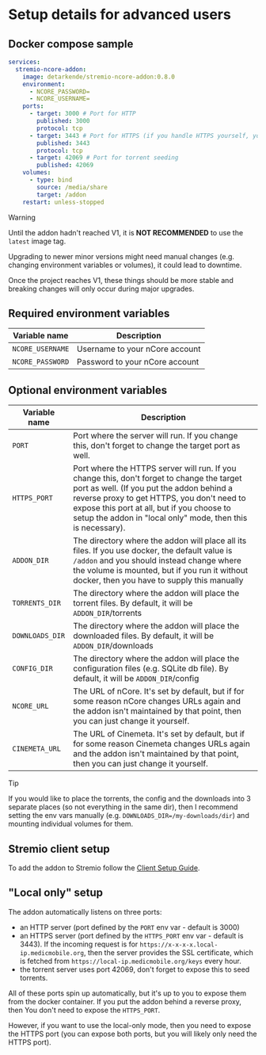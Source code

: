 # Setup details for advanced users

## Docker compose sample

```yaml
services:
  stremio-ncore-addon:
    image: detarkende/stremio-ncore-addon:0.8.0
    environment:
      - NCORE_PASSWORD=
      - NCORE_USERNAME=
    ports:
      - target: 3000 # Port for HTTP
        published: 3000
        protocol: tcp
      - target: 3443 # Port for HTTPS (if you handle HTTPS yourself, you don't need this exposed)
        published: 3443
        protocol: tcp
      - target: 42069 # Port for torrent seeding
        published: 42069
    volumes:
      - type: bind
        source: /media/share
        target: /addon
    restart: unless-stopped
```

> [!WARNING]
> Until the addon hadn't reached V1, it is **NOT RECOMMENDED** to use the `latest` image tag.
>
> Upgrading to newer minor versions might need manual changes (e.g. changing environment variables or volumes), it could lead to downtime.
>
> Once the project reaches V1, these things should be more stable and breaking changes will only occur during major upgrades.

## Required environment variables

| Variable name    | Description                    |
| ---------------- | ------------------------------ |
| `NCORE_USERNAME` | Username to your nCore account |
| `NCORE_PASSWORD` | Password to your nCore account |

## Optional environment variables

| Variable name   | Description                                                                                                                                                                                                                                                                                         |
| --------------- | --------------------------------------------------------------------------------------------------------------------------------------------------------------------------------------------------------------------------------------------------------------------------------------------------- |
| `PORT`          | Port where the server will run. If you change this, don't forget to change the target port as well.                                                                                                                                                                                                 |
| `HTTPS_PORT`    | Port where the HTTPS server will run. If you change this, don't forget to change the target port as well. (If you put the addon behind a reverse proxy to get HTTPS, you don't need to expose this port at all, but if you choose to setup the addon in "local only" mode, then this is necessary). |
| `ADDON_DIR`     | The directory where the addon will place all its files. If you use docker, the default value is `/addon` and you should instead change where the volume is mounted, but if you run it without docker, then you have to supply this manually                                                         |
| `TORRENTS_DIR`  | The directory where the addon will place the torrent files. By default, it will be `ADDON_DIR`/torrents                                                                                                                                                                                             |
| `DOWNLOADS_DIR` | The directory where the addon will place the downloaded files. By default, it will be `ADDON_DIR`/downloads                                                                                                                                                                                         |
| `CONFIG_DIR`    | The directory where the addon will place the configuration files (e.g. SQLite db file). By default, it will be `ADDON_DIR`/config                                                                                                                                                                   |
| `NCORE_URL`     | The URL of nCore. It's set by default, but if for some reason nCore changes URLs again and the addon isn't maintained by that point, then you can just change it yourself.                                                                                                                          |
| `CINEMETA_URL`  | The URL of Cinemeta. It's set by default, but if for some reason Cinemeta changes URLs again and the addon isn't maintained by that point, then you can just change it yourself.                                                                                                                    |

> [!TIP]
> If you would like to place the torrents, the config and the downloads into 3 separate places (so not everything in the same dir),
> then I recommend setting the env vars manually (e.g. `DOWNLOADS_DIR=/my-downloads/dir`)
> and mounting individual volumes for them.

## Stremio client setup

To add the addon to Stremio follow the [Client Setup Guide](../../client-setup.md).

## "Local only" setup

The addon automatically listens on three ports:

- an HTTP server (port defined by the `PORT` env var - default is 3000)
- an HTTPS server (port defined by the `HTTPS_PORT` env var - default is 3443). If the incoming request is for `https://x-x-x-x.local-ip.medicmobile.org`, then the server provides the SSL certificate, which is fetched from `https://local-ip.medicmobile.org/keys` every hour.
- the torrent server uses port 42069, don't forget to expose this to seed torrents.

All of these ports spin up automatically, but it's up to you to expose them from the docker container.
If you put the addon behind a reverse proxy, then You don't need to expose the `HTTPS_PORT`.

However, if you want to use the local-only mode, then you need to expose the HTTPS port (you can expose both ports, but you will likely only need the HTTPS port).
